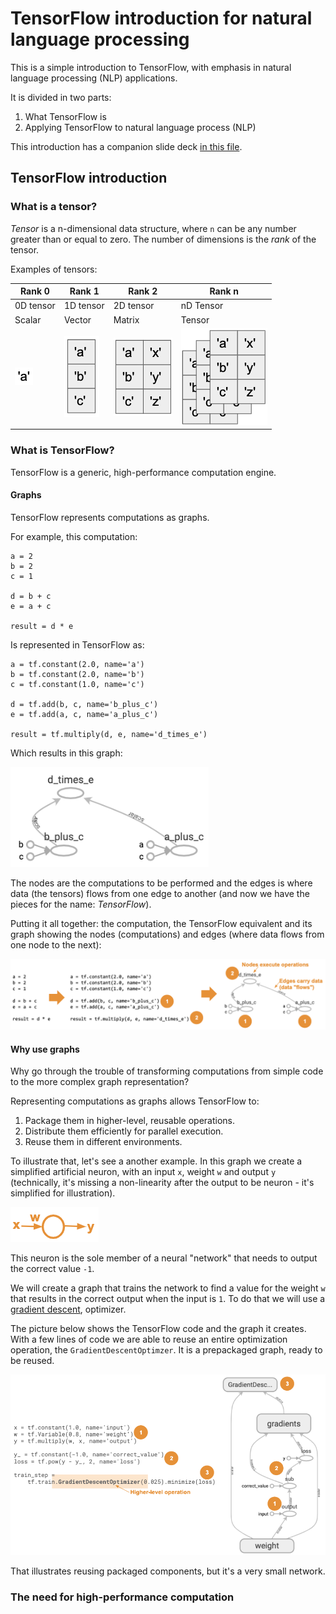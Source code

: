# TensorFlow introduction for natural language processing

This is a simple introduction to TensorFlow, with emphasis in natural language
processing (NLP) applications.

It is divided in two parts:

1. What TensorFlow is
1. Applying TensorFlow to natural language process (NLP)

This introduction has a companion slide deck [in this file](<./COT-6930 presentation - TensorFlow.pdf>).

## TensorFlow introduction

### What is a tensor?

_Tensor_ is a n-dimensional data structure, where `n` can be any number greater
than or equal to zero. The number of dimensions is the _rank_ of the tensor.

Examples of tensors:

| Rank 0                                       | Rank 1                                       | Rank 2                                       | Rank n                                       |
| -------------------------------------------- | -------------------------------------------- | -------------------------------------------- | -------------------------------------------- |
| 0D tensor                                    | 1D tensor                                    | 2D tensor                                    | nD Tensor                                    |
| Scalar                                       | Vector                                       | Matrix                                       | Tensor                                       |
| ![Rank 0](./images/tensor-example-rank0.png) | ![Rank 1](./images/tensor-example-rank1.png) | ![Rank 2](./images/tensor-example-rank2.png) | ![Rank n](./images/tensor-example-rankn.png) |

### What is TensorFlow?

TensorFlow is a generic, high-performance computation engine.

#### Graphs

TensorFlow represents computations as graphs.

For example, this computation:

    a = 2
    b = 2
    c = 1

    d = b + c
    e = a + c

    result = d * e

Is represented in TensorFlow as:

    a = tf.constant(2.0, name='a')
    b = tf.constant(2.0, name='b')
    c = tf.constant(1.0, name='c')

    d = tf.add(b, c, name='b_plus_c')
    e = tf.add(a, c, name='a_plus_c')

    result = tf.multiply(d, e, name='d_times_e')

Which results in this graph:

![Computation Graph](./images/what-is-tf-simple-graph.png)

The nodes are the computations to be performed and the edges is where data (the
tensors) flows from one edge to another (and now we have the pieces for the
name: _TensorFlow_).

Putting it all together: the computation, the TensorFlow equivalent and its
graph showing the nodes (computations) and edges (where data flows from one
node to the next):

![Computation Graph](./images/what-is-tf-all-together.png)

#### Why use graphs

Why go through the trouble of transforming computations from simple code to the
more complex graph representation?

Representing computations as graphs allows TensorFlow to:

1. Package them in higher-level, reusable operations.
1. Distribute them efficiently for parallel execution.
1. Reuse them in different environments.

To illustrate that, let's see a another example. In this graph we create a
simplified artificial neuron, with an input `x`, weight `w` and output `y`
(technically, it's missing a non-linearity after the output to be neuron - it's
simplified for illustration).

![Simple neuron](./images/simpleneuron.png)

This neuron is the sole member of a neural "network" that needs to output the
correct value `-1`.

We will create a graph that trains the network to find a value for the weight
`w` that results in the correct output when the input is `1`. To do that we
will use a [gradient descent](https://en.wikipedia.org/wiki/Gradient_descent),
optimizer.

The picture below shows the TensorFlow code and the graph it creates. With a
few lines of code we are able to reuse an entire optimization operation, the
`GradientDescentOptimzer`. It is a prepackaged graph, ready to be reused.

![Gradient descent](./images/gradient-descent.png)

That illustrates reusing packaged components, but it's a very small network.

### The need for high-performance computation
